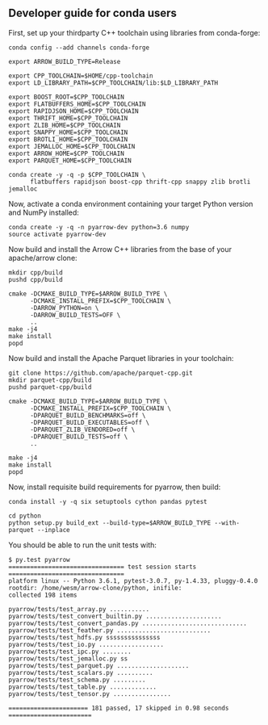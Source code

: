 <!---
  Licensed under the Apache License, Version 2.0 (the "License");
  you may not use this file except in compliance with the License.
  You may obtain a copy of the License at

   http://www.apache.org/licenses/LICENSE-2.0

  Unless required by applicable law or agreed to in writing, software
  distributed under the License is distributed on an "AS IS" BASIS,
  WITHOUT WARRANTIES OR CONDITIONS OF ANY KIND, either express or implied.
  See the License for the specific language governing permissions and
  limitations under the License. See accompanying LICENSE file.
-->

## Developer guide for conda users

First, set up your thirdparty C++ toolchain using libraries from conda-forge:

```shell
conda config --add channels conda-forge

export ARROW_BUILD_TYPE=Release

export CPP_TOOLCHAIN=$HOME/cpp-toolchain
export LD_LIBRARY_PATH=$CPP_TOOLCHAIN/lib:$LD_LIBRARY_PATH

export BOOST_ROOT=$CPP_TOOLCHAIN
export FLATBUFFERS_HOME=$CPP_TOOLCHAIN
export RAPIDJSON_HOME=$CPP_TOOLCHAIN
export THRIFT_HOME=$CPP_TOOLCHAIN
export ZLIB_HOME=$CPP_TOOLCHAIN
export SNAPPY_HOME=$CPP_TOOLCHAIN
export BROTLI_HOME=$CPP_TOOLCHAIN
export JEMALLOC_HOME=$CPP_TOOLCHAIN
export ARROW_HOME=$CPP_TOOLCHAIN
export PARQUET_HOME=$CPP_TOOLCHAIN

conda create -y -q -p $CPP_TOOLCHAIN \
      flatbuffers rapidjson boost-cpp thrift-cpp snappy zlib brotli jemalloc
```

Now, activate a conda environment containing your target Python version and
NumPy installed:

```shell
conda create -y -q -n pyarrow-dev python=3.6 numpy
source activate pyarrow-dev
```

Now build and install the Arrow C++ libraries from the base of your
apache/arrow clone:

```shell
mkdir cpp/build
pushd cpp/build

cmake -DCMAKE_BUILD_TYPE=$ARROW_BUILD_TYPE \
      -DCMAKE_INSTALL_PREFIX=$CPP_TOOLCHAIN \
      -DARROW_PYTHON=on \
      -DARROW_BUILD_TESTS=OFF \
      ..
make -j4
make install
popd
```

Now build and install the Apache Parquet libraries in your toolchain:

```shell
git clone https://github.com/apache/parquet-cpp.git
mkdir parquet-cpp/build
pushd parquet-cpp/build

cmake -DCMAKE_BUILD_TYPE=$ARROW_BUILD_TYPE \
      -DCMAKE_INSTALL_PREFIX=$CPP_TOOLCHAIN \
      -DPARQUET_BUILD_BENCHMARKS=off \
      -DPARQUET_BUILD_EXECUTABLES=off \
      -DPARQUET_ZLIB_VENDORED=off \
      -DPARQUET_BUILD_TESTS=off \
      ..

make -j4
make install
popd
```

Now, install requisite build requirements for pyarrow, then build:

```shell
conda install -y -q six setuptools cython pandas pytest

cd python
python setup.py build_ext --build-type=$ARROW_BUILD_TYPE --with-parquet --inplace
```

You should be able to run the unit tests with:

```shell
$ py.test pyarrow
================================ test session starts ================================
platform linux -- Python 3.6.1, pytest-3.0.7, py-1.4.33, pluggy-0.4.0
rootdir: /home/wesm/arrow-clone/python, inifile:
collected 198 items

pyarrow/tests/test_array.py ...........
pyarrow/tests/test_convert_builtin.py .....................
pyarrow/tests/test_convert_pandas.py .............................
pyarrow/tests/test_feather.py ..........................
pyarrow/tests/test_hdfs.py sssssssssssssss
pyarrow/tests/test_io.py ..................
pyarrow/tests/test_ipc.py ........
pyarrow/tests/test_jemalloc.py ss
pyarrow/tests/test_parquet.py ....................
pyarrow/tests/test_scalars.py ..........
pyarrow/tests/test_schema.py .........
pyarrow/tests/test_table.py .............
pyarrow/tests/test_tensor.py ................

====================== 181 passed, 17 skipped in 0.98 seconds =======================
```
